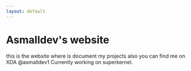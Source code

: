 ```yaml
---
layout: default
---
```


# Asmalldev's website
this is the website where is document my projects also you can find me on XDA @asmalldev1
Currently working on superkernel.
